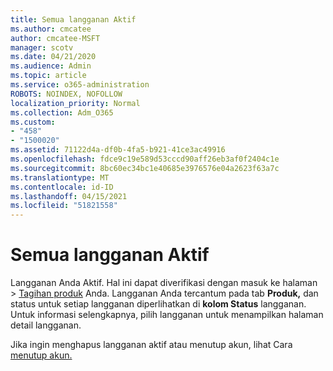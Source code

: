 ```yaml
---
title: Semua langganan Aktif
ms.author: cmcatee
author: cmcatee-MSFT
manager: scotv
ms.date: 04/21/2020
ms.audience: Admin
ms.topic: article
ms.service: o365-administration
ROBOTS: NOINDEX, NOFOLLOW
localization_priority: Normal
ms.collection: Adm_O365
ms.custom:
- "458"
- "1500020"
ms.assetid: 71122d4a-df0b-4fa5-b921-41ce3ac49916
ms.openlocfilehash: fdce9c19e589d53cccd90aff26eb3af0f2404c1e
ms.sourcegitcommit: 8bc60ec34bc1e40685e3976576e04a2623f63a7c
ms.translationtype: MT
ms.contentlocale: id-ID
ms.lasthandoff: 04/15/2021
ms.locfileid: "51821558"
---
```

# <a name="all-subscriptions-are-active"></a>Semua langganan Aktif

Langganan Anda Aktif. Hal ini dapat diverifikasi dengan  masuk ke halaman \> [Tagihan produk](https://go.microsoft.com/fwlink/p/?linkid=842054) Anda. Langganan Anda tercantum pada tab **Produk,** dan status untuk setiap langganan diperlihatkan di **kolom Status** langganan. Untuk informasi selengkapnya, pilih langganan untuk menampilkan halaman detail langganan.
  
Jika ingin menghapus langganan aktif atau menutup akun, lihat Cara [menutup akun.](https://docs.microsoft.com/microsoft-365/commerce/close-your-account?view=o365-worldwide)

